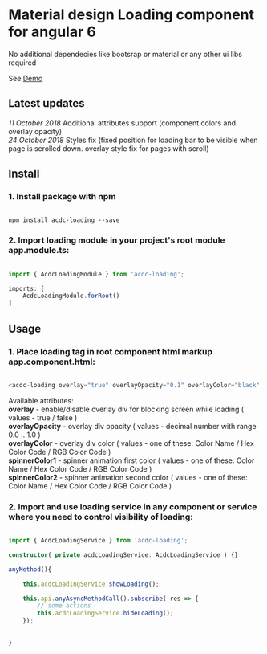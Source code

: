 
# Material design Loading component for angular 6

No additional dependecies like bootsrap or material or any other ui libs required

See [Demo](https://angular-zbhxgx-acdc-loading.stackblitz.io)


## Latest updates

*11 October 2018* Additional attributes support (component colors and overlay opacity) 
<br/>
*24 October 2018* Styles fix (fixed position for loading bar to be visible when page is scrolled down. overlay style fix for pages with scroll)


## Install

### 1. Install package with npm
```

npm install acdc-loading --save

```

### 2. Import loading module in your project's root module app.module.ts:
```ts

import { AcdcLoadingModule } from 'acdc-loading';

imports: [
    AcdcLoadingModule.forRoot()
]

```


## Usage

### 1. Place loading tag in root component html markup app.component.html:
```ts

<acdc-loading overlay="true" overlayOpacity="0.1" overlayColor="black" spinnerColor1="red" spinnerColor2="green"></acdc-loading>

```
Available attributes: <br />
**overlay** - enable/disable overlay div for blocking screen while loading ( values - true / false ) <br />
**overlayOpacity** - overlay div opacity ( values - decimal number with range 0.0 .. 1.0 ) <br />
**overlayColor** - overlay div color ( values - one of these: Color Name / Hex Color Code / RGB Color Code ) <br />
**spinnerColor1** - spinner animation first color ( values - one of these: Color Name / Hex Color Code / RGB Color Code ) <br />
**spinnerColor2** - spinner animation second color ( values - one of these: Color Name / Hex Color Code / RGB Color Code ) <br />

### 2. Import and use loading service in any component or service where you need to control visibility of loading:
```ts

import { AcdcLoadingService } from 'acdc-loading';

constructor( private acdcLoadingService: AcdcLoadingService ) {}

anyMethod(){

	this.acdcLoadingService.showLoading();

	this.api.anyAsyncMethodCall().subscribe( res => {
		// some actions
		this.acdcLoadingService.hideLoading();
	});

	
}

```